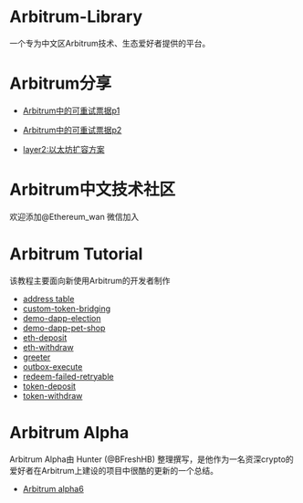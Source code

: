 # Arbitrum-Library
一个专为中文区Arbitrum技术、生态爱好者提供的平台。

# Arbitrum分享

- [Arbitrum中的可重试票据p1](https://www.youtube.com/watch?v=sYo8DXvysJI)

- [Arbitrum中的可重试票据p2](https://www.youtube.com/watch?v=l_wt3L2k4dc)

- [layer2:以太坊扩容方案](https://b23.tv/Vjn521b)

# Arbitrum中文技术社区
欢迎添加@Ethereum_wan 微信加入

# Arbitrum Tutorial
该教程主要面向新使用Arbitrum的开发者制作

- [address table](./arbitrum-tutorials/packages/address-table/) 
- [custom-token-bridging](./arbitrum-tutorials/packages/custom-token-bridging/)
- [demo-dapp-election](./arbitrum-tutorials/packages/demo-dapp-election/)
- [demo-dapp-pet-shop](./arbitrum-tutorials/packages/demo-dapp-pet-shop/)
- [eth-deposit](./arbitrum-tutorials/packages/eth-deposit/)
- [eth-withdraw](./arbitrum-tutorials/packages/eth-withdraw/)
- [greeter](./arbitrum-tutorials/packages/greeter/)
- [outbox-execute](./arbitrum-tutorials/packages/outbox-execute/)
- [redeem-failed-retryable](./arbitrum-tutorials/packages/redeem-failed-retryable/)
- [token-deposit](./arbitrum-tutorials/packages/token-deposit/)
- [token-withdraw](./arbitrum-tutorials/packages/token-withdraw/)

# Arbitrum Alpha
Arbitrum Alpha由 Hunter (@BFreshHB) 整理撰写，是他作为一名资深crypto的爱好者在Arbitrum上建设的项目中很酷的更新的一个总结。
- [Arbitrum alpha6](https://mirror.xyz/0x5489342452132548160F089F95e5433A918a3395/s5ilEYjTwsaWXYVq59LqEelH316RHu0GC00S8Hc3dU0)

